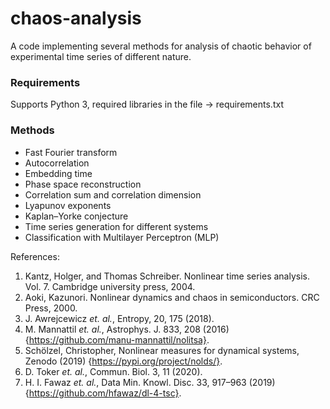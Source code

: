 # chaos-analysis
A code implementing several methods for analysis of chaotic behavior of experimental time series of different nature.

### Requirements
Supports Python 3, required libraries in the file -> requirements.txt

### Methods
- Fast Fourier transform
- Autocorrelation
- Embedding time
- Phase space reconstruction
- Correlation sum and correlation dimension
- Lyapunov exponents
- Kaplan–Yorke conjecture
- Time series generation for different systems
- Classification with Multilayer Perceptron (MLP)

References:
1. Kantz, Holger, and Thomas Schreiber. Nonlinear time series analysis. Vol. 7. Cambridge university press, 2004.
2. Aoki, Kazunori. Nonlinear dynamics and chaos in semiconductors. CRC Press, 2000.
3. J. Awrejcewicz *et. al.*, Entropy, 20, 175 (2018).
4. M. Mannattil *et. al.*, Astrophys. J. 833, 208 (2016) {https://github.com/manu-mannattil/nolitsa}.
5. Schölzel, Christopher, Nonlinear measures for dynamical systems, Zenodo (2019) {https://pypi.org/project/nolds/}.
6. D. Toker *et. al.*, Commun. Biol. 3, 11 (2020).
7. H. I. Fawaz *et. al.*, Data Min. Knowl. Disc. 33, 917–963 (2019) {https://github.com/hfawaz/dl-4-tsc}.